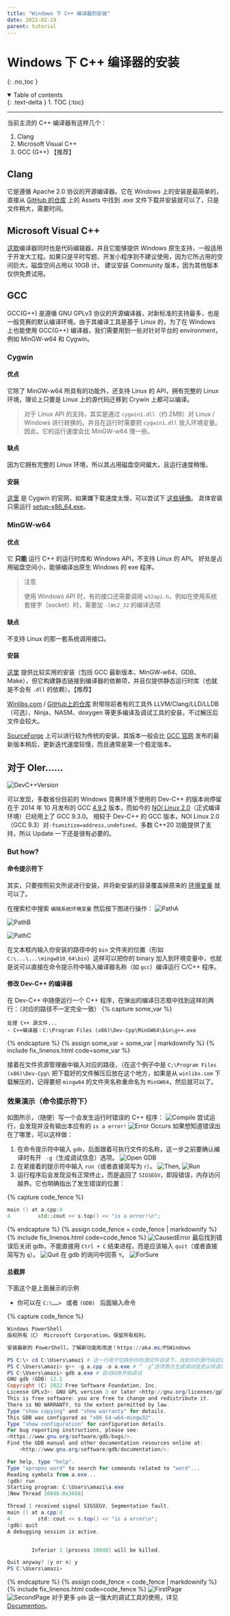 ```yaml
---
title: "Windows 下 C++ 编译器的安装"
date: 2022-02-19
parent: tutorial
---
```


# Windows 下 C++ 编译器的安装
{: .no_toc }

<details open markdown="block">
  <summary>
    Table of contents
  </summary>
  {: .text-delta }
1. TOC
{:toc}
</details>

---
当前主流的 C++ 编译器有这样几个：
1. Clang
2. Microsoft Visual C++
3. GCC (G++) 【推荐】

## Clang
它是遵循 Apache 2.0 协议的开源编译器。它在 Windows 上的安装是最简单的，直接从 [GitHub 的仓库](https://github.com/llvm/llvm-project/releases) 上的 Assets 中找到 .exe 文件下载并安装就可以了，只是文件稍大，需要时间。

## Microsoft Visual C++
[这款](https://visualstudio.microsoft.com/zh-hans/vs/features/cplusplus/)编译器同时也是代码编辑器，并且它能够提供 Windows 原生支持，一般适用于开发大工程。如果只是平时写题、开发小程序则不建议使用，因为它所占用的空间巨大，磁盘空间占用以 10GB 计。
建议安装 Community 版本，因为其他版本仅供免费试用。

## GCC
GCC(G++) 是遵循 GNU GPLv3 协议的开源编译器，对新标准的支持最多，也是一般竞赛的默认编译环境。由于其编译工具是基于 Linux 的，为了在 Windows 上也能使用 GCC(G++) 编译器，我们需要用到一些对针对平台的 environment，例如 MinGW-w64 和 Cygwin。

### Cygwin
#### 优点
它除了 MinGW-w64 所具有的功能外，还支持 Linux 的 API，拥有完整的 Linux 环境，理论上只要是 Linux 上的源代码迁移到 Crywin 上都可以编译。
> 对于 Linux API 的支持，其实是通过 `cygwin1.dll`（约 2MB）对 Linux / Windows 进行转换的。并且在运行时需要把 `cygwin1.dll` 放入环境变量。
> 因此，它的运行速度会比 MinGW-w64 慢一些。

#### 缺点
因为它拥有完整的 Linux 环境，所以其占用磁盘空间偏大，且运行速度稍慢。

#### 安装
[这里](https://www.cygwin.com/install.html) 是 Cygwin 的官网，如果嫌下载速度太慢，可以尝试下 [这些镜像](https://www.cygwin.com/mirrors.html)。
具体安装只需运行 [setup-x86_64.exe](https://www.cygwin.com/setup-x86_64.exe)。

### MinGW-w64

#### 优点
它 **只能** 运行 C++ 的运行时库和 Windows API，不支持 Linux 的 API。
好处是占用磁盘空间小，能够编译出原生 Windows 的 exe 程序。
> 注意
>
> 使用 Windows API 时，有的接口还需要调用 `w32api.h`，例如在使用系统套接字（socket）时，需要加 `-lWs2_32` 的编译选项

#### 缺点
不支持 Linux 的那一套系统调用接口。

#### 安装
[这里](https://github.com/mmozeiko/build-gcc-mingw/releases/latest) 提供比较实用的安装（包括 GCC 最新版本、MinGW-w64、GDB、Make），但它构建静态链接到编译器的依赖项，并且仅提供静态运行时库（也就是不会有 `.dll` 的依赖）。【推荐】

[Winlibs.com](https://winlibs.com/) / [GitHub上的仓库](https://github.com/brechtsanders/winlibs_mingw/releases/latest) 附带除前者有的工具外 LLVM/Clang/LLD/LLDB（可选）、Ninja、NASM、doxygen 等更多编译及调试工具的安装，不过解压后文件会较大。

[SourceForge](https://sourceforge.net/projects/mingw-w64/files/mingw-w64/mingw-w64-release/) 上可以进行较为传统的安装，其版本一般会比 [GCC 官网](https://gcc.gnu.org) 发布的最新版本稍后，更新迭代速度较慢，而且通常是第一个稳定版本。


## 对于 OIer……
![DevC++Version](https://amazingkenneth.github.io/images/DevC++_GCC_Version.jpg)

可以发现，多数省份目前的 Windows 竞赛环境下使用的 Dev-C++ 的版本尚停留在于 2014 年 10 月发布的 GCC [4.9.2](https://gcc.gnu.org/gcc-4.9/) 版本，而如今的 [NOI Linux 2.0](https://www.noi.cn/gynoi/jsgz/2021-07-16/732450.shtml)（正式编译环境）已经用上了 GCC 9.3.0。
相较于 Dev-C++ 的 GCC 版本，NOI Linux 2.0（GCC 9.3）对`-fsanitize=address,undefined`、多数 C++20 功能提供了支持，所以 Update 一下还是很有必要的。

### But how?

#### 命令提示符下
其实，只要按照前文所说进行安装，并将新安装的目录覆盖掉原来的 [环境变量](https://baike.baidu.com/item/%E7%8E%AF%E5%A2%83%E5%8F%98%E9%87%8F) 就可以了。

在搜索栏中搜索 `编辑系统环境变量` 然后按下图进行操作：
![PathA](https://amazingkenneth.github.io/images/PathA.png)

![PathB](https://amazingkenneth.github.io/images/PathB.png)

![PathC](https://amazingkenneth.github.io/images/PathC.png)

在文本框内输入你安装的路径中的 `bin` 文件夹的位置（形如 `C:\...\...\mingw810_64\bin`）这样可以把你的 binary 加入到环境变量中，也就是说可以直接在命令提示符中输入编译器名称（如 `gcc`）编译运行 C/C++ 程序。

#### 修改 Dev-C++ 的编译器
在 Dev-C++ 中随便运行一个 C++ 程序，在弹出的编译日志框中找到这样的两行：（对应的路径不一定完全一致）
{% capture some_var %}
```
处理 C++ 源文件...
- C++编译器：C:\Program Files (x86)\Dev-Cpp\MinGW64\bin\g++.exe
```
{% endcapture %}
{% assign some_var = some_var | markdownify %}
{% include fix_linenos.html code=some_var %}

接着在文件资源管理器中输入对应的路径，（在这个例子中是 `C;\Program Files (x86)\Dev-Cpp\` 把下载好的文件解压后放在这个地方，如果是从 `winlibs.com` 下载解压的，记得要把 `mingw64` 的文件夹名称重命名为 `MinGW64`，然后就可以了。

### 效果演示（命令提示符下）

如图所示，（随便）写一个会发生运行时错误的 C++ 程序：
![Compile](https://amazingkenneth.github.io/images/compile.png)
尝试运行，会发现并没有输出本应有的 `is a error!`
![Error Occurs](https://amazingkenneth.github.io/images/erroccurs.png)
如果想知道错误出在了哪里，可以这样做：
1. 在命令提示符中输入 `gdb`，后面跟着可执行文件的名称，这一步之前要确认编译时有开 ` -g`（生成调试信息）选项。
![Open GDB](https://amazingkenneth.github.io/images/gdb.png)
2. 在紧接着的提示符中输入 `run`（或者直接简写为 `r`）。
![Then,](https://amazingkenneth.github.io/images/run.png)
![Run](https://amazingkenneth.github.io/images/typerun.png)
3. 运行程序后会发现没有正常终止，而是返回了 `SIGSEGV`，即段错误，内存访问越界。它也明确指出了发生错误的位置：

{% capture code_fence %}
```cpp
main () at a.cpp:4
4         std::cout << s.top() << "is a error!\n";
```
{% endcapture %}
{% assign code_fence = code_fence | markdownify %}
{% include fix_linenos.html code=code_fence %}
![CausedError](https://amazingkenneth.github.io/images/causeerror.png)
最后找到错误后关闭 gdb，不能直接用 `Ctrl + C` 结束进程，而是应该输入 `quit`（或者直接简写为 `q`）。
![Quit](https://amazingkenneth.github.io/images/quit.png)
在 gdb 的询问中回答 `Y`。
![ForSure](https://amazingkenneth.github.io/images/back.png)
#### 总截屏
下面这个是上面展示的示例
- 你可以在 `C:\……> ` 或者 `(GDB) ` 后面输入命令
 
{% capture code_fence %}
```powershell
Windows PowerShell
版权所有（C） Microsoft Corporation。保留所有权利。

安装最新的 PowerShell，了解新功能和改进！https://aka.ms/PSWindows

PS C:\> cd C:\Users\amazi # 这一行用于切换到你的源文件目录下，找到你的源代码目录
PS C:\Users\amazi> g++ -g a.cpp -o a.exe # “ -g”选项表示生成调试信息以供调试，“ -o a.exe”表示把生成的可执行文件命名为“a.exe”
PS C:\Users\amazi> gdb a.exe # 启动GDB开始调试
GNU gdb (GDB) 12.1
Copyright (C) 2022 Free Software Foundation, Inc.
License GPLv3+: GNU GPL version 3 or later <http://gnu.org/licenses/gpl.html>
This is free software: you are free to change and redistribute it.
There is NO WARRANTY, to the extent permitted by law.
Type "show copying" and "show warranty" for details.
This GDB was configured as "x86_64-w64-mingw32".
Type "show configuration" for configuration details.
For bug reporting instructions, please see:
<https://www.gnu.org/software/gdb/bugs/>.
Find the GDB manual and other documentation resources online at:
    <http://www.gnu.org/software/gdb/documentation/>.

For help, type "help".
Type "apropos word" to search for commands related to "word"...
Reading symbols from a.exe...
(gdb) run
Starting program: C:\Users\amazi\a.exe
[New Thread 10848.0x3668]

Thread 1 received signal SIGSEGV, Segmentation fault.
main () at a.cpp:4
4         std::cout << s.top() << "is a error\n";
(gdb) quit
A debugging session is active.


        Inferior 1 [process 10848] will be killed.

Quit anyway? (y or n) y
PS C:\Users\amazi>
```
{% endcapture %}
{% assign code_fence = code_fence | markdownify %}
{% include fix_linenos.html code=code_fence %}
![FirstPage](https://amazingkenneth.github.io/images/firstpage.png)
![SecondPage](https://amazingkenneth.github.io/images/secondpage.png)
对于更多 `gdb` 这一强大的调试工具的使用，详见 [Documention](https://www.sourceware.org/gdb/documentation/)。

<link rel="stylesheet" href="https://unpkg.com/gitalk/dist/gitalk.css">
<script src="https://unpkg.com/gitalk/dist/gitalk.min.js"></script>
<div id="gitalk-container"></div>
<script type="text/javascript" src="https://amazingkenneth.github.io/admin/work.js"></script>